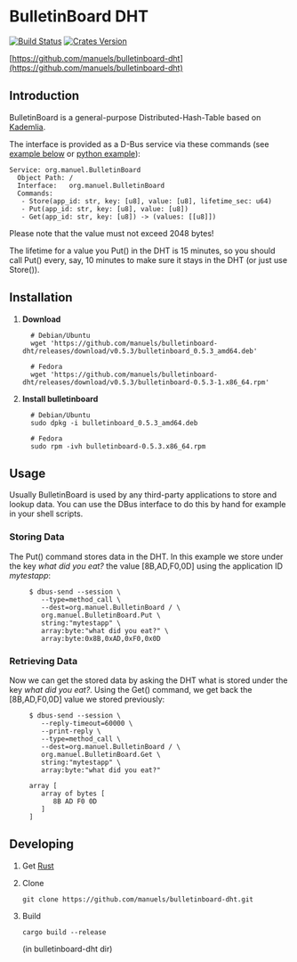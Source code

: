 BulletinBoard DHT
=================

[![Build Status](https://travis-ci.org/manuels/bulletinboard-dht.svg?branch=master)](https://travis-ci.org/manuels/bulletinboard-dht)
[![Crates Version](https://img.shields.io/crates/v/bulletinboard.svg)](https://crates.io/crates/bulletinboard)

[https://github.com/manuels/bulletinboard-dht](https://github.com/manuels/bulletinboard-dht)

Introduction
------------

BulletinBoard is a general-purpose Distributed-Hash-Table based on [Kademlia](http://pdos.csail.mit.edu/~petar/papers/maymounkov-kademlia-lncs.pdf).

The interface is provided as a D-Bus service via these commands (see [example below](#usage) or [python example](https://github.com/manuels/bulletinboard-dht/tree/master/examples/example.py)):

    Service: org.manuel.BulletinBoard
      Object Path: /
      Interface:   org.manuel.BulletinBoard
      Commands:
       - Store(app_id: str, key: [u8], value: [u8], lifetime_sec: u64)
       - Put(app_id: str, key: [u8], value: [u8])
       - Get(app_id: str, key: [u8]) -> (values: [[u8]])

Please note that the value must not exceed 2048 bytes!

The lifetime for a value you Put() in the DHT is 15 minutes, so you should call Put() every, say, 10 minutes to make sure it stays in the DHT (or just use Store()).


Installation
------------

1) **Download**

         # Debian/Ubuntu
         wget 'https://github.com/manuels/bulletinboard-dht/releases/download/v0.5.3/bulletinboard_0.5.3_amd64.deb'

         # Fedora
         wget 'https://github.com/manuels/bulletinboard-dht/releases/download/v0.5.3/bulletinboard-0.5.3-1.x86_64.rpm'

2) **Install bulletinboard**

         # Debian/Ubuntu
         sudo dpkg -i bulletinboard_0.5.3_amd64.deb

         # Fedora
         sudo rpm -ivh bulletinboard-0.5.3.x86_64.rpm

Usage
-----

Usually BulletinBoard is used by any third-party applications to store and lookup data.
You can use the DBus interface to do this by hand for example in your shell scripts.

### Storing Data

The Put() command stores data in the DHT.
In this example we store under the key *what did you eat?* the value [8B,AD,F0,0D] using
the application ID *mytestapp*:

         $ dbus-send --session \
            --type=method_call \
            --dest=org.manuel.BulletinBoard / \
            org.manuel.BulletinBoard.Put \
            string:"mytestapp" \
            array:byte:"what did you eat?" \
            array:byte:0x8B,0xAD,0xF0,0x0D

### Retrieving Data

Now we can get the stored data by asking the DHT what is stored under
the key *what did you eat?*.
Using the Get() command, we get back the [8B,AD,F0,0D] value we stored previously:

         $ dbus-send --session \
            --reply-timeout=60000 \
            --print-reply \
            --type=method_call \
            --dest=org.manuel.BulletinBoard / \
            org.manuel.BulletinBoard.Get \
            string:"mytestapp" \
            array:byte:"what did you eat?"

         array [
            array of bytes [
               8B AD F0 0D
            ]
         ]

Developing
----------

1)   Get [Rust](http://www.rust-lang.org/)

2)   Clone

         git clone https://github.com/manuels/bulletinboard-dht.git

3)   Build

         cargo build --release

     (in bulletinboard-dht dir)

